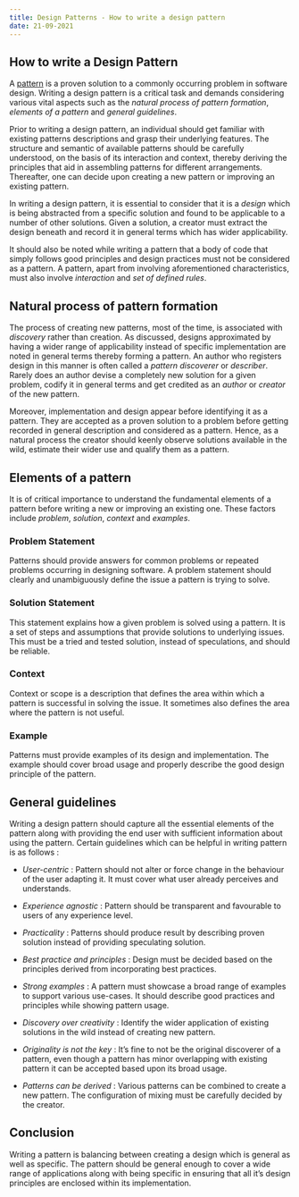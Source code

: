 ```yaml
---
title: Design Patterns - How to write a design pattern
date: 21-09-2021
---
```


## How to write a Design Pattern

A [pattern](/blogs/design-patterns-what-are-design-patterns) is a proven solution to a commonly occurring problem in software design. Writing a design pattern is a critical task and demands considering various vital aspects such as the _natural process of pattern formation_,
_elements of a pattern_ and _general guidelines_.

Prior to writing a design pattern, an individual should get familiar with existing patterns descriptions and grasp their underlying features. The structure and semantic of available patterns should be carefully understood, on the basis of its interaction and context, thereby deriving the principles that aid in assembling patterns for different arrangements. Thereafter, one can decide upon creating a new pattern or improving an existing pattern.

In writing a design pattern, it is essential to consider that it is a _design_ which is being abstracted from a specific solution and found to be applicable to a number of other solutions. Given a solution, a creator must extract the design beneath and record it in general terms which has wider applicability.

It should also be noted while writing a pattern that a body of code that simply follows good principles and design practices must not be considered as a pattern. A pattern, apart from involving aforementioned characteristics, must also involve _interaction_ and _set of defined rules_.

## Natural process of pattern formation

The process of creating new patterns, most of the time, is associated with _discovery_ rather than creation. As discussed, designs approximated by having a wider range of applicability instead of specific implementation are noted in general terms thereby forming a pattern. An author who registers design in this manner is often called a _pattern discoverer_ or _describer_. Rarely does an author devise a completely new solution for a given problem, codify it in general terms and get credited as an _author_ or _creator_ of the new pattern.

Moreover, implementation and design appear before identifying it as a pattern. They are accepted as a proven solution to a problem before getting recorded in general description and considered as a pattern. Hence, as a natural process the creator should keenly observe solutions available in the wild, estimate their wider use and qualify them as a pattern.

## Elements of a pattern

It is of critical importance to understand the fundamental elements of a pattern before writing a new or improving an existing one. These factors include _problem_, _solution_, _context_ and _examples_.

### Problem Statement

Patterns should provide answers for common problems or repeated problems occurring in designing software. A problem statement should clearly and unambiguously define the issue a pattern is trying to solve.

### Solution Statement

This statement explains how a given problem is solved using a pattern. It is a set of steps and assumptions that provide solutions to underlying issues. This must be a tried and tested solution, instead of speculations, and should be reliable.

### Context

Context or scope is a description that defines the area within which a pattern is successful in solving the issue. It sometimes also defines the area where the pattern is not useful.

### Example

Patterns must provide examples of its design and implementation. The example should cover broad usage and properly describe the good design principle of the pattern.

## General guidelines

Writing a design pattern should capture all the essential elements of the pattern along with providing the end user with sufficient information about using the pattern. Certain guidelines which can be helpful in writing pattern is as follows :

- _User-centric_ : Pattern should not alter or force change in the behaviour of the user adapting it. It must cover what user already perceives and understands.

- _Experience agnostic_ : Pattern should be transparent and favourable to users of any experience level.

- _Practicality_ : Patterns should produce result by describing proven solution instead of providing speculating solution.

- _Best practice and principles_ : Design must be decided based on the principles derived from incorporating best practices.

- _Strong examples_ : A pattern must showcase a broad range of examples to support various use-cases. It should describe good practices and principles while showing pattern usage.

- _Discovery over creativity_ : Identify the wider application of existing solutions in the wild instead of creating new pattern.

- _Originality is not the key_ : It’s fine to not be the original discoverer of a pattern, even though a pattern has minor overlapping with existing pattern it can be accepted based upon its broad usage.

- _Patterns can be derived_ : Various patterns can be combined to create a new pattern. The configuration of mixing must be carefully decided by the creator.

## Conclusion

Writing a pattern is balancing between creating a design which is general as well as specific. The pattern should be general enough to cover a wide range of applications along with being specific in ensuring that all it’s design principles are enclosed within its implementation.
